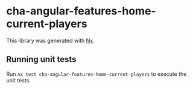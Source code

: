 # cha-angular-features-home-current-players

This library was generated with [Nx](https://nx.dev).

## Running unit tests

Run `nx test cha-angular-features-home-current-players` to execute the unit tests.

